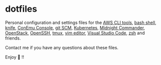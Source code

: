 # dotfiles

Personal configuration and settings files for the [AWS CLI tools](https://aws.amazon.com/cli/), [bash shell](https://www.gnu.org/software/bash/), [knife](https://www.chef.io/), [ConEmu Console](https://conemu.github.io/), [git SCM](https://git-scm.com/), [Kubernetes](https://kubernetes.io/), [Midnight Commander](https://midnight-commander.org/), [OpenStack](https://www.openstack.org/), [OpenSSH](https://www.openssh.com/), [tmux](https://github.com/tmux/tmux/wiki), [vim editor](https://www.vim.org/), [Visual Studio Code](https://code.visualstudio.com/), [zsh](https://ohmyz.sh/) and friends.

Contact me if you have any questions about these files.

Enjoy 🤟 !!
